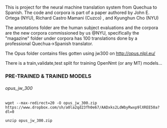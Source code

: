 This is project for the neural machine translation system from Quechua to Spanish.
The code and corpora is part of a paper authored by John E. Ortega (NYU), Richard Castro Mamani (Cuzco) , and Kyunghun Cho (NYU)

The annotations folder are the human subject evaluations and the corpora are the new corpora commissioned by us @NYU, specifically the "magazine" folder under corpora has 100 translations done by a professional Quechua->Spanish translator.

The Opus folder contains files gotten using jw300 on http://opus.nlpl.eu/

There is a train,validate,test split for training OpenNmt (or any MT) models...

### PRE-TRAINED & TRAINED MODELS

###### opus_jw_300

```
wget --max-redirect=20 -O opus_jw_300.zip https://www.dropbox.com/sh/a0la2qd23fh0e67/AADxks2LdWbyRwxp9lXREE50a?dl=0

unzip opus_jw_300.zip

```

